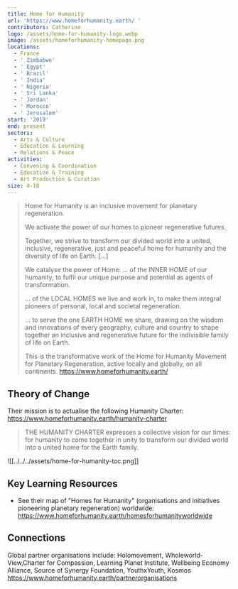 ```yaml
---
title: Home for Humanity
url: 'https://www.homeforhumanity.earth/ '
contributors: Catherine
logo: /assets/home-for-humanity-logo.webp
image: /assets/homeforhumanity-homepage.png
locations:
  - France
  - ' Zimbabwe'
  - ' Egypt'
  - ' Brazil'
  - ' India'
  - ' Nigeria'
  - ' Sri Lanka'
  - ' Jordan'
  - ' Morocco'
  - ' Jerusalem'
start: '2019'
end: present
sectors:
  - Arts & Culture
  - Education & Learning
  - Relations & Peace
activities:
  - Convening & Coordination
  - Education & Training
  - Art Production & Curation
size: 4-10
---
```

> Home for Humanity is an inclusive movement for planetary regeneration.
> 
> We activate the power of our homes to pioneer regenerative futures.
> 
> Together, we strive to transform our divided world into a united, inclusive, regenerative, just and peaceful home for humanity and the diversity of life on Earth. [...]
> 
> We catalyse the power of Home:
> ... of the INNER HOME of our humanity, to fulfil our unique purpose and potential as agents of transformation. 
> 
> ... of the LOCAL HOMES we live and work in, to make them integral pioneers of personal, local and societal regeneration.
> 
> ... to serve the one EARTH HOME we share, drawing on the wisdom and innovations of every geography, culture and country to shape together an inclusive and regenerative future for the indivisible family of life on Earth.
> 
> ​This is the transformative work of the Home for Humanity Movement for Planetary Regeneration, active locally and globally, on all continents.
> https://www.homeforhumanity.earth/ 

## Theory of Change 

Their mission is to actualise the following Humanity Charter: https://www.homeforhumanity.earth/humanity-charter

>THE HUMANITY CHARTER expresses a collective vision for our times: for humanity to come together in unity to transform our divided world into a united home for the Earth family.

![[../../../assets/home-for-humanity-toc.png]]

## Key Learning Resources 

- See their map of "Homes for Humanity" (organisations and initiatives pioneering planetary regeneration) worldwide: https://www.homeforhumanity.earth/homesforhumanityworldwide

## Connections

Global partner organisations include: Holomovement, Wholeworld-View,Charter for Compassion, Learning Planet Institute, Wellbeing Economy Alliance, Source of Synergy Foundation, YouthxYouth, Kosmos https://www.homeforhumanity.earth/partnerorganisations 
